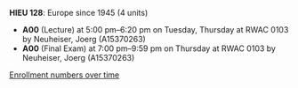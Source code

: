 **HIEU 128**: Europe since 1945 (4 units)

- **A00** (Lecture) at 5:00 pm–6:20 pm on Tuesday, Thursday at RWAC 0103 by Neuheiser, Joerg (A15370263)
- **A00** (Final Exam) at 7:00 pm–9:59 pm on Thursday at RWAC 0103 by Neuheiser, Joerg (A15370263)

[Enrollment numbers over time](./HIEU128.tsv)
